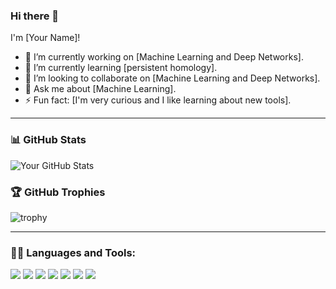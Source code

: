 ### Hi there 👋

I'm [Your Name]!

- 🔭 I’m currently working on [Machine Learning and Deep Networks].
- 🌱 I’m currently learning [persistent homology].
- 👯 I’m looking to collaborate on [Machine Learning and Deep Networks].
- 💬 Ask me about [Machine Learning].
- ⚡ Fun fact: [I'm very curious and I like learning about new tools].

---

### 📊 GitHub Stats

![Your GitHub Stats](https://github-readme-stats.vercel.app/api?username=yourusername&show_icons=true&theme=radical)

### 🏆 GitHub Trophies

![trophy](https://github-profile-trophy.vercel.app/?username=yourusername&theme=onedark)

---

### 🧑‍💻 Languages and Tools:

<p>
  <img src="https://img.shields.io/badge/-Python-000?style=for-the-badge&logo=python&logoColor=FFD43B" />
  <img src="https://img.shields.io/badge/-JavaScript-000?style=for-the-badge&logo=javascript&logoColor=F7DF1E" />
  <img src="https://img.shields.io/badge/-Node.js-000?style=for-the-badge&logo=node.js&logoColor=339933" />
  <img src="https://img.shields.io/badge/-React-000?style=for-the-badge&logo=react&logoColor=61DAFB" />
  <img src="https://img.shields.io/badge/-HTML5-000?style=for-the-badge&logo=html5&logoColor=E34F26" />
  <img src="https://img.shields.io/badge/-CSS3-000?style=for-the-badge&logo=css3&logoColor=1572B6" />
  <img src="https://img.shields.io/badge/-Git-000?style=for-the-badge&logo=git&logoColor=F05032" />
</p>

